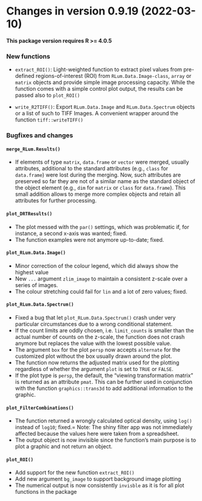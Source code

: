




<!-- NEWS.md was auto-generated by NEWS.Rmd. Please DO NOT edit by hand!-->

# Changes in version 0.9.19 (2022-03-10)

**This package version requires R \>= 4.0.5**

### New functions

-   `extract_ROI()`: Light-weighted function to extract pixel values
    from pre-defined regions-of-interest (ROI) from
    `RLum.Data.Image-class`, `array` or `matrix` objects and provide
    simple image processing capacity. While the function comes with a
    simple control plot output, the results can be passed also to
    `plot_ROI()`

-   `write_R2TIFF()`: Export `RLum.Data.Image` and `RLum.Data.Spectrum`
    objects or a list of such to TIFF Images. A convenient wrapper
    around the function `tiff::writeTIFF()`

### Bugfixes and changes

#### `merge_RLum.Results()`

-   If elements of type `matrix`, `data.frame` or `vector` were merged,
    usually attributes, additional to the standard attributes (e.g.,
    `class` for `data.frame`) were lost during the merging. Now, such
    attributes are preserved so far they are not of a similar name as
    the standard object of the object element (e.g., `dim` for `matrix`
    or `class` for `data.frame`). This small addition allows to merge
    more complex objects and retain all attributes for further
    processing.

#### `plot_DRTResults()`

-   The plot messed with the `par()` settings, which was problematic if,
    for instance, a second x-axis was wanted; fixed.
-   The function examples were not anymore up-to-date; fixed.

#### `plot_RLum.Data.Image()`

-   Minor correction of the colour legend, which did always show the
    highest value
-   New `...` argument `zlim_image` to maintain a consistent z-scale
    over a series of images.
-   The colour stretching could fail for `lin` and a lot of zero values;
    fixed.

#### `plot_RLum.Data.Spectrum()`

-   Fixed a bug that let `plot_RLum.Data.Spectrum()` crash under very
    particular circumstances due to a wrong conditional statement.
-   If the count limits are oddly chosen, i.e. `limit_counts` is smaller
    than the actual number of counts on the z-scale, the function does
    not crash anymore but replaces the value with the lowest possible
    value.
-   The argument `box` for the plot `persp` now accepts `alternate` for
    the customized plot without the box usually drawn around the plot.
-   The function now returns the adjusted matrix used for the plotting
    regardless of whether the argument `plot` is set to `TRUE` or
    `FALSE`.
-   If the plot type is `persp`, the default, the “viewing
    transformation matrix” is returned as an attribute `pmat`. This can
    be further used in conjunction with the function `graphics::trans3d`
    to add additional information to the graphic.

#### `plot_FilterCombinations()`

-   The function returned a wrongly calculated optical density, using
    `log()` instead of `log10`; fixed.= Note: The shiny filter app was
    not immediately affected because the values here were taken from a
    spreadsheet.
-   The output object is now invisible since the function’s main purpose
    is to plot a graphic and not return an object.

#### `plot_ROI()`

-   Add support for the new function `extract_ROI()`
-   Add new argument `bg_image` to support background image plotting
-   The numerical output is now consistently `invisble` as it is for all
    plot functions in the package
